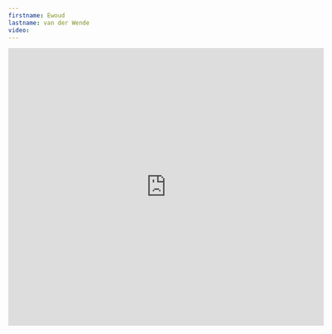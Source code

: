 ```yaml
--- 
firstname: Ewoud
lastname: van der Wende
video: 
--- 
```


<iframe src="https://player.vimeo.com/video/560841788" width="640" height="564" frameborder="0" allow="autoplay; fullscreen" allowfullscreen></iframe>